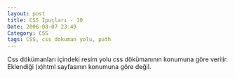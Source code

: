 ```yaml
---
layout: post
title: CSS İpuçları - 10
Date: 2006-08-07 23:49
Category: CSS
tags: CSS, css dokuman yolu, path
---
```


Css dökümanları içindeki resim yolu css dökümanının konumuna göre
verilir. Eklendiği (x)html sayfasının konumuna göre değil.
